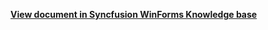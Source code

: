**[View document in Syncfusion WinForms Knowledge base](https://www.syncfusion.com/kb/12669/how-to-display-a-sort-icon-on-print-preview-in-winforms-gridgroupingcontrol)**
